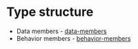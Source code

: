 # Type structure









* Data members - [data-members](data-members/ "mention")
* Behavior members - [behavior-members](behavior-members/ "mention")

